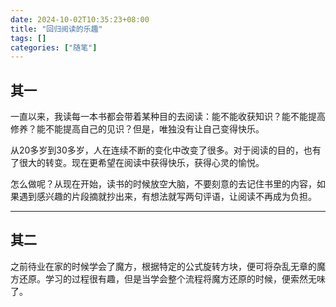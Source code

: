 ```yaml
--- 
date: 2024-10-02T10:35:23+08:00
title: "回归阅读的乐趣"
tags: []
categories: ["随笔"]
---
```

## 其一
一直以来，我读每一本书都会带着某种目的去阅读：能不能收获知识？能不能提高修养？能不能提高自己的见识？但是，唯独没有让自己变得快乐。

从20多岁到30多岁，人在连续不断的变化中改变了很多。对于阅读的目的，也有了很大的转变。现在更希望在阅读中获得快乐，获得心灵的愉悦。

怎么做呢？从现在开始，读书的时候放空大脑，不要刻意的去记住书里的内容，如果遇到感兴趣的片段摘就抄出来，有想法就写两句评语，让阅读不再成为负担。


---
## 其二
之前待业在家的时候学会了魔方，根据特定的公式旋转方块，便可将杂乱无章的魔方还原。学习的过程很有趣，但是当学会整个流程将魔方还原的时候，便索然无味了。






